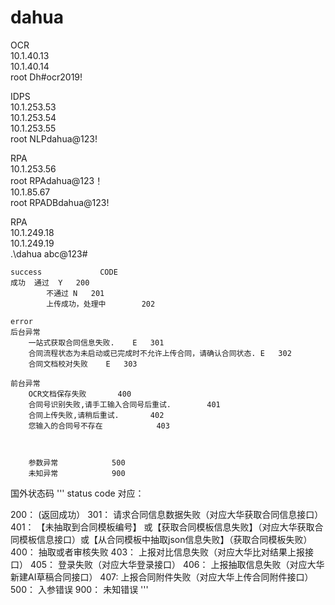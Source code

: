 # dahua

OCR   
10.1.40.13  
10.1.40.14  
root	Dh#ocr2019!  

IDPS  
10.1.253.53    
10.1.253.54    
10.1.253.55    
root	NLPdahua@123!  

RPA   
10.1.253.56   
root	RPAdahua@123！   
10.1.85.67    
root	RPADBdahua@123!    

RPA      
10.1.249.18    
10.1.249.19   
.\dahua    abc@123#    

```
success				CODE
成功	通过	Y	200
        不通过	N	201
        上传成功，处理中		202
				
error				
后台异常			
    一站式获取合同信息失败.	E	301
    合同流程状态为未启动或已完成时不允许上传合同，请确认合同状态.	E	302
    合同文档校对失败	E	303
				
前台异常			
    OCR文档保存失败		400
    合同号识别失败,请手工输入合同号后重试.		401
    合同上传失败,请稍后重试.		402
    您输入的合同号不存在            403

			
				
	参数异常			500
	未知异常			900
```
 
国外状态码
'''
status code 对应：

200： (返回成功）
301： 请求合同信息数据失败（对应大华获取合同信息接口）
401： 【未抽取到合同模板编号】 或【获取合同模板信息失败】（对应大华获取合同模板信息接口）或【从合同模板中抽取json信息失败】（获取合同模板失败）
400： 抽取或者审核失败
403： 上报对比信息失败（对应大华比对结果上报接口）
405： 登录失败（对应大华登录接口）
406： 上报抽取信息失败（对应大华新建AI草稿合同接口）
407:  上报合同附件失败（对应大华上传合同附件接口）
500： 入参错误
900： 未知错误
'''
